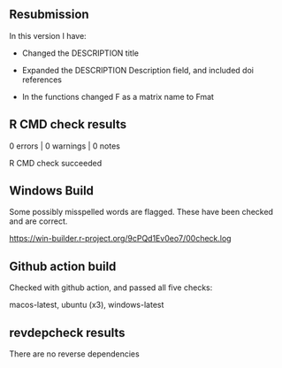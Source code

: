 ## Resubmission

In this version I have:

* Changed the DESCRIPTION title

* Expanded the DESCRIPTION Description field, and included doi references

* In the functions changed F as a matrix name to Fmat


## R CMD check results


0 errors | 0 warnings | 0 notes

R CMD check succeeded


## Windows Build

Some possibly misspelled words are flagged. These have been checked and 
are correct. 

https://win-builder.r-project.org/9cPQd1Ev0eo7/00check.log


## Github action build

Checked with github action, and passed all five checks:

macos-latest, ubuntu (x3), windows-latest



## revdepcheck results

There are no reverse dependencies




